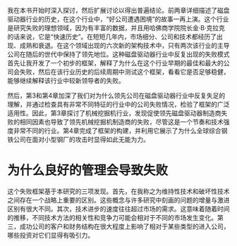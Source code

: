 我在本书开始时深入探讨，然后扩展讨论以得出普遍结论。前两章详细描述了磁盘驱动器行业的历史，在这个行业中，“好公司遭遇困境”的故事一再上演。这个行业是研究失败的理想领域，因为有丰富的数据，并且用哈佛商学院院长金·B·克拉克的话来说，它是“快速历史”。在短短几年内，市场细分、公司和技术都经历了出现、成熟和衰退。在这个领域出现的六次新的架构技术中，只有两次该行业的主导公司在随后的世代中保持了领先地位。这种磁盘驱动器行业中反复出现的失败模式首先让我开发了一个初步的框架，解释了为什么在这个行业早期的最佳和最大的公司会失败，然后在该行业历史的后续周期中测试这个框架，看看它是否足够稳健，能够继续解释该行业中较新领导者的失败。

然后，第3和第4章加深了我们对为什么领先公司在磁盘驱动器行业中反复失足的理解，并通过检查具有非常不同特征的行业中的公司失败情况，检验了框架的广泛适用性。因此，第3章探讨了机械挖掘机行业，发现促使领先磁盘驱动器制造商失败的相同因素也导致了领先机械挖掘机制造商的失败，尽管这是一个节奏和技术强度非常不同的行业。第4章完成了框架的构建，并利用它展示了为什么全球综合钢铁公司在面对小型钢厂的攻击时显得如此无能为力。

为什么良好的管理会导致失败
===  
这个失败框架基于本研究的三项发现。首先，在我称之为维持性技术和破坏性技术之间存在一个战略上重要的区别。这些概念与许多研究中刻画的问题的增量与激进区别有很大不同。其次，技术进步的速度往往超过市场的需求。这意味着随着时间的推移，不同技术方法的相关性和竞争力可能会相对于不同的市场发生变化。第三，成功公司的客户和财务结构在很大程度上影响了相对于某些类型的进入公司，哪些投资对它们显得有吸引力。